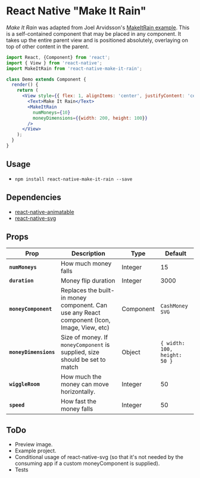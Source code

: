 # React Native "Make It Rain"

*Make It Rain* was adapted from Joel Arvidsson's [MakeItRain example](https://github.com/oblador/react-native-animatable/tree/master/Examples/MakeItRain).  This is a self-contained component that may be placed in any component.  It takes up the entire parent view and is positioned absolutely, overlaying on top of other content in the parent.

```jsx
import React, {Component} from 'react';
import { View } from 'react-native';
import MakeItRain from 'react-native-make-it-rain';

class Demo extends Component {
  render() {
    return (
      <View style={{ flex: 1, alignItems: 'center', justifyContent: 'center' }}>
        <Text>Make It Rain</Text>
        <MakeItRain
          numMoneys={10}
          moneyDimensions={{width: 200, height: 100}}
        />
      </View>
    );
  }
}
```

## Usage

*   `npm install react-native-make-it-rain --save`

## Dependencies
*   [react-native-animatable](https://github.com/oblador/react-native-animatable)
*   [react-native-svg](https://github.com/react-native-community/react-native-svg)

## Props
| Prop                           | Description                                          | Type     | Default    |
| ------------------------------ | ---------------------------------------------------- | -------- | ---------- |
| **`numMoneys`**                | How much money falls                                 | Integer  | 15         |
| **`duration`**                 | Money flip duration                                  | Integer  | 3000       |
| **`moneyComponent`**           | Replaces the built-in money component. Can use any React component (Icon, Image, View, etc)  | Component | `CashMoney SVG` |
| **`moneyDimensions`**          | Size of money. If `moneyComponent` is supplied, size should be set to match            | Object    | `{ width: 100, height: 50 }` |
| **`wiggleRoom`**               | How much the money can move horizontally.            | Integer  | 50         |
| **`speed`**                    | How fast the money falls                             | Integer  | 50         |

## ToDo
*   Preview image.
*   Example project.
*   Conditional usage of react-native-svg (so that it's not needed by the consuming app if a custom moneyComponent is supplied).
*   Tests
